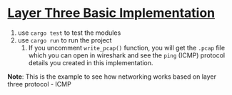 # [Layer Three Basic Implementation](https://squarism.com/2024/05/05/a_network_in_rust_part_1/)

1. use `cargo test` to test the modules
2. use `cargo run` to run the project
   1. If you uncomment `write_pcap()` function, you will get the `.pcap` file which you can open in wireshark and see the `ping` (ICMP) protocol details you created in this implementation.

**Note**: This is the example to see how networking works based on layer three protocol - ICMP
